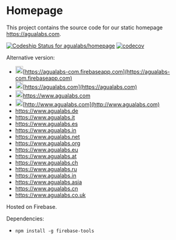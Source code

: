 # Homepage
This project contains the source code for our static homepage https://agualabs.com.

[![Codeship Status for agualabs/homepage](https://app.codeship.com/projects/d4b0e3a0-db66-0135-8b29-029911bb1fd3/status?branch=master)](https://app.codeship.com/projects/264671)
[![codecov](https://codecov.io/gh/agualabs/homepage/branch/master/graph/badge.svg)](https://codecov.io/gh/agualabs/homepage)

Alternative version:
- <img src="https://agualabs-com.firebaseapp.com/logo.ico" alt="ERROR!" style="width: 20px;" />[https://agualabs-com.firebaseapp.com](https://agualabs-com.firebaseapp.com)
- <img src="https://agualabs.com/logo.ico" alt="ERROR!" style="width: 20px;"/>[https://agualabs.com](https://agualabs.com)
- <img src="https://www.agualabs.com/logo.ico" alt="ERROR!" style="width: 20px;"/>https://www.agualabs.com
- <img src="http://www.agualabs.com/logo.ico" alt="ERROR!" style="width: 20px;"/>[http://www.agualabs.com](http://www.agualabs.com)
- https://www.agualabs.de
- https://www.agualabs.it
- https://www.agualabs.es
- https://www.agualabs.in
- https://www.agualabs.net
- https://www.agualabs.org
- https://www.agualabs.eu
- https://www.agualabs.at
- https://www.agualabs.ch
- https://www.agualabs.ru
- https://www.agualabs.in
- https://www.agualabs.asia
- https://www.agualabs.cn
- https://www.agualabs.co.uk


Hosted on Firebase.


Dependencies:
- `npm install -g firebase-tools`